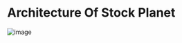 # Architecture Of Stock Planet
![image](https://github.com/MaiThanh1010/stock_planet/assets/106216235/4bbcedc7-74e8-4183-9a93-3caa32c5ed11)
